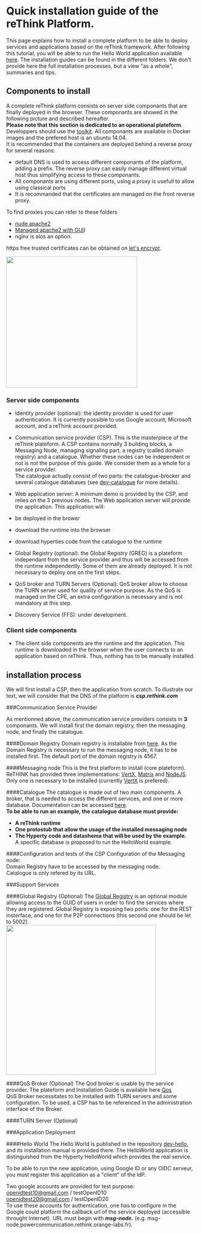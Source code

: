# Quick installation guide of the reThink Platform.

This page explains how to install a complete platform to be able to deploy services and applications based on the reThink framework.
After following this tutorial, you will be able to run the Hello World application available [here](https://github.com/reTHINK-project/testbeds/tree/dev/dev-hello).
The installation guides can be found in the different folders. We don't provide here the full installation processes, but a view "as a whole", summaries and tips.

## Components to install
A complete reThink platform consists on server side componants that are finally deployed in the browser. These componants are showed in the following picture and described hereafter.  
__Please note that this section is dedicated to an operational plateform__. Developpers should use the [toolkit](https://github.com/reTHINK-project/dev-hyperty-toolkit).
All componants are available in Docker images and the prefered host is an ubuntu 14.04.  
It is recommended that the containers are deployed behind a reverse proxy for several reasons:
 * default DNS is used to access different componants of the platform, adding a prefix. The reverse proxy can easily manage different virtual host thus simplifying access to these componants.
 * All componants are using different ports, using a proxy is usefull to allow using classical ports
 * It is recommanded that the certificates are managed on the front reverse proxy.
 
To find proxies you can refer to these folders
 * [nude apache2](https://github.com/reTHINK-project/testbeds/tree/master/docker/apache2-reverse-proxy-baseline)
 * [Managed apache2 with GUI](https://github.com/zorglub42/OSA/)) 
 * nginx is alos an option.
 
https free trusted certificates can be obtained on [let's encrypt](https://letsencrypt.org/).  


<img src="https://github.com/reTHINK-project/testbeds/blob/master/docs/Testbed-Design/figures/pfTechView.png" width="350">


### Server side components

* Identity provider (optional): the identity provider is used for user authentication. It is currently possible to use Google account, Microsoft account, and a reThink account provided.

* Communication service provider (CSP). This is the masterpiece of the reThink plateform. A CSP contains normally 3 building blocks, a Messaging Node, managing signaling part, a registry (called domain registry) and a catalogue. Whether these nodes can be independent or not is not the purpose of this guide. We consider them as a whole for a service provider.  
The catalogue actually consist of two parts: the catalogue-brocker and several catalogue databases (see [dev-catalogue](https://github.com/reTHINK-project/dev-catalogue) for more details).

* Web application server: A minimum demo is provided by the CSP, and relies on the 3 previous nodes. The Web application server will provide the application. This application will:
 * be deployed in the brower
 * download the runtime into the browser
 * download hyperties code from the catalogue to the runtime

* Global Registry (optional): the Global Registry (GREG) is a plateform independant from the service provider and thus will be accessed from the runtime independently. Some of them are already deployed. It is not necessary to deploy one on the first steps.

* QoS broker and TURN Servers (Optional): QoS broker allow to choose the TURN server used for quality of service purpose. As the QoS is managed on the CPE, an extra configuration is necessary and is not mandatory at this step.

* Discovery Service (FFS): under development.

### Client side components
* The client side components are the runtime and the application. This runtime is downloaded in the browser when the user connects to an application based on reThink. Thus, nothing has to be manually installed.

## installation process
We will first install a CSP, then the application from scratch. To illustrate our text, we will consider that the DNS of the platform is ___csp.rethink.com___


###Communication Service Provider

As mentionned above, the communication service providers consists in __3__ componants. We will install first the domain registry, then the messaging node, and finally the catalogue. 

####Domain Registry 
Domain registry is installable from [here](https://github.com/reTHINK-project/dev-registry-domain/server). As the Domain Registry is necessary to run the messaging node, it has to be installed first. The default port of the domain registry is 4567.

####Messaging node
This is the first platform to install (core plateform). ReTHINK has provided three implementations: [VertX](https://github.com/reTHINK-project/dev-msg-node-vertx), [Matrix](https://github.com/reTHINK-project/dev-msg-node-matrix) and [NodeJS](https://github.com/reTHINK-project/dev-msg-node-nodejs).  
Only one is necessary to be installed (currently [VertX](https://github.com/reTHINK-project/dev-msg-node-vertx) is prefered).  

####Catalogue
The catalogue is made out of two main components. A broker, that is needed to access the different services, and one or more database. Documentation can be accessed [here](https://github.com/reTHINK-project/dev-catalogue/tree/master/doc).  
__To be able to run an example, the catalogue database must provide:__ <b>  
 * A reThink runtime  
 * One protostub that allow the usage of the installed messaging node  
 * The Hyperty code and datashema that will be used by the example.</b>    
A specific database is proposed to run the HelloWorld example.

####Configuration and tests of the CSP
Configuration of the Messaging node:  
Domain Registry have to be accessed by the messaging node.  
Catalogue is only refered by its URL.


###Support Services

####Global Registry (Optional)
The [Global Registry](https://github.com/reTHINK-project/dev-registry-global) is an optional module allowing access to the GUID of users in order to find the services where they are registered.
Global Registry is exposing two ports: one for the REST insterface, and one for the P2P connections (this second one should be let to 5002).  
<img src="https://github.com/reTHINK-project/testbeds/blob/master/docs/Testbed-Design/figures/gregdeployment.png" width="400">

####QoS Broker (Optional)
The Qod broker is usable by the service provider. The plateform and Installation Guide is available here  [Qos](https://github.com/reTHINK-project/dev-qos-support/broker)  
QoS Broker necessitates to be installed with TURN servers and some configuration. To be used, a CSP has to be referenced in the administration interface of the Broker.

####TURN Server (Optional)

###Application Deployment

####Hello World
The Hello World is published in the repository [dev-hello](https://github.com/reTHINK-project/testbeds/tree/dev/dev-hello), and its installation manual is provided there.
The HelloWorld application is distinguished from the Hyperty HelloWorld which provides the real service.

To be able to run the new application, using Google ID or any OIDC serveur, you must register this application as a "client" of the IdP.

Two google accounts are provided for test purpose:
openidtest10@gmail.com / testOpenID10  
openidtest20@gmail.com / testOpenID20  
To use these accounts for authentication, one has to configure in the Google could platform the callback url of the service deployed (accessible throught Internet). URL must begin with ___msg-node.___  (e.g. msg-node.powercommunication.rethink.orange-labs.fr).   

